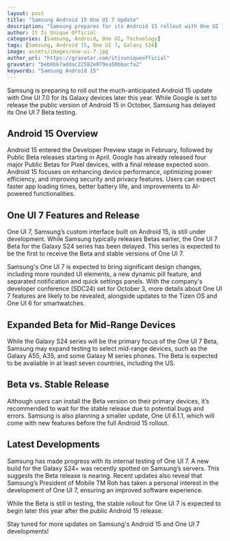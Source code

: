 ```yaml
---
layout: post
title: "Samsung Android 15 One UI 7 Update"
description: "Samsung prepares for its Android 15 rollout with One UI 7, bringing performance upgrades, design changes, and new features for Galaxy devices."
author: It Is Unique Official
categories: [Samsung, Android, One UI, Technology]
tags: [Samsung, Android 15, One UI 7, Galaxy S24]
image: assets/images/one-ui-7.jpg
author_url: "https://gravatar.com/itisuniqueofficial"
gravatar: "beb6bb7addac22582e879ea50bbacfa2"
keywords: "Samsung Android 15"
---
```


Samsung is preparing to roll out the much-anticipated Android 15 update with One UI 7.0 for its Galaxy devices later this year. While Google is set to release the public version of Android 15 in October, Samsung has delayed its One UI 7 Beta testing.

## Android 15 Overview
Android 15 entered the Developer Preview stage in February, followed by Public Beta releases starting in April. Google has already released four major Public Betas for Pixel devices, with a final release expected soon. Android 15 focuses on enhancing device performance, optimizing power efficiency, and improving security and privacy features. Users can expect faster app loading times, better battery life, and improvements to AI-powered functionalities.

## One UI 7 Features and Release
One UI 7, Samsung’s custom interface built on Android 15, is still under development. While Samsung typically releases Betas earlier, the One UI 7 Beta for the Galaxy S24 series has been delayed. This series is expected to be the first to receive the Beta and stable versions of One UI 7.

Samsung's One UI 7 is expected to bring significant design changes, including more rounded UI elements, a new dynamic pill feature, and separated notification and quick settings panels. With the company's developer conference (SDC24) set for October 3, more details about One UI 7 features are likely to be revealed, alongside updates to the Tizen OS and One UI 6 for smartwatches.

## Expanded Beta for Mid-Range Devices
While the Galaxy S24 series will be the primary focus of the One UI 7 Beta, Samsung may expand testing to select mid-range devices, such as the Galaxy A55, A35, and some Galaxy M series phones. The Beta is expected to be available in at least seven countries, including the US.

## Beta vs. Stable Release
Although users can install the Beta version on their primary devices, it’s recommended to wait for the stable release due to potential bugs and errors. Samsung is also planning a smaller update, One UI 6.1.1, which will come with new features before the full Android 15 rollout.

## Latest Developments
Samsung has made progress with its internal testing of One UI 7. A new build for the Galaxy S24+ was recently spotted on Samsung’s servers. This suggests the Beta release is nearing. Recent updates also reveal that Samsung’s President of Mobile TM Roh has taken a personal interest in the development of One UI 7, ensuring an improved software experience.

While the Beta is still in testing, the stable rollout for One UI 7 is expected to begin later this year after the public Android 15 release.

Stay tuned for more updates on Samsung's Android 15 and One UI 7 developments!
